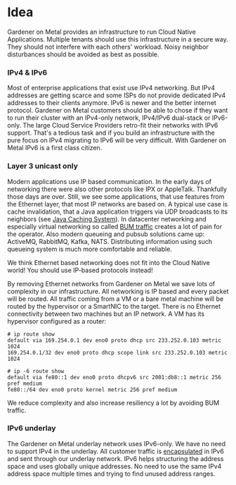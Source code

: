 # Idea

Gardener on Metal provides an infrastructure to run Cloud Native Applications. Multiple tenants should use this infrastructure in a secure way. They should not interfere with each others' workload. Noisy neighbor disturbances should be avoided as best as possible.

### IPv4 & IPv6
Most of enterprise applications that exist use IPv4 networking. But IPv4 addresses are getting scarce and some ISPs do not provide dedicated IPv4 addresses to their clients anymore. IPv6 is newer and the better internet protocol. Gardener on Metal customers should be able to chose if they want to run their cluster with an IPv4-only network, IPv4/IPv6 dual-stack or IPv6-only. The large Cloud Service Providers retro-fit their networks with IPv6 support. That's a tedious task and if you build an infrastructure with the pure focus on IPv4 migrating to IPv6 will be very difficult. With Gardener on Metal IPv6 is a first class citizen.

### Layer 3 unicast only
Modern applications use IP based communication. In the early days of networking there were also other protocols like IPX or AppleTalk. Thankfully those days are over. Still, we see some applications, that use features from the Ethernet layer, that most IP networks are based on. A typical use case is cache invalidation, that a Java application triggers via UDP broadcasts to its neighbors (see [Java Caching System](https://commons.apache.org/proper/commons-jcs/)). In datacenter networking and especially virtual networking so called [BUM traffic](https://en.wikipedia.org/wiki/Broadcast,_unknown-unicast_and_multicast_traffic) creates a lot of pain for the operator. Also modern queueing and pubsub solutions came up: ActiveMQ, RabbitMQ, Kafka, NATS. Distributing information using such queueing system is much more comfortable and reliable.

We think Ethernet based networking does not fit into the Cloud Native world! You should use IP-based protocols instead!

By removing Ethernet networks from Gardener on Metal we save lots of complexity in our infrastructure. All networking is IP based and every packet will be routed. All traffic coming from a VM or a bare metal machine will be routed by the hypervisor or a SmartNIC to the target. There is no Ethernet connectivity between two machines but an IP network. A VM has its hypervisor configured as a router:

    # ip route show
    default via 169.254.0.1 dev eno0 proto dhcp src 233.252.0.103 metric 1024
    169.254.0.1/32 dev eno0 proto dhcp scope link src 233.252.0.103 metric 1024

    # ip -6 route show
    default via fe80::1 dev eno0 proto dhcpv6 src 2001:db8::1 metric 256 pref medium
    fe80::/64 dev eno0 proto kernel metric 256 pref medium

We reduce complexity and also increase resiliency a lot by avoiding BUM traffic.

### IPv6 underlay
The Gardener on Metal underlay network uses IPv6-only. We have no need to support IPv4 in the underlay. All customer traffic is [encapsulated](encapsulation.md) in IPv6 and sent through our underlay network. IPv6 helps structuring the address space and uses globally unique addresses. No need to use the same IPv4 address space multiple times and trying to find unused address ranges.